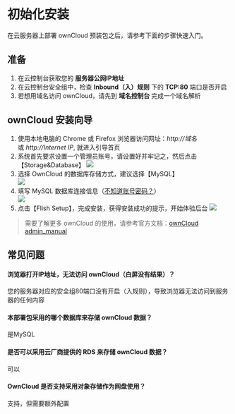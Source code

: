 # 初始化安装

在云服务器上部署 ownCloud 预装包之后，请参考下面的步骤快速入门。

## 准备

1. 在云控制台获取您的 **服务器公网IP地址** 
2. 在云控制台安全组中，检查 **Inbound（入）规则** 下的 **TCP:80** 端口是否开启
3. 若想用域名访问 ownCloud，请先到 **域名控制台** 完成一个域名解析

## ownCloud 安装向导

1. 使用本地电脑的 Chrome 或 Firefox 浏览器访问网址：*http://域名* 或 *http://Internet IP*, 就进入引导首页
2. 系统首先要求设置一个管理员账号，请设置好并牢记之，然后点击【Storage&Database】
   ![](http://libs.websoft9.com/Websoft9/DocsPicture/zh/owncloud/owncloud-installsetadmin-websoft9.png)
3. 选择 OwnCloud 的数据库存储方式，建议选择【MySQL】    
   ![](http://libs.websoft9.com/Websoft9/DocsPicture/zh/owncloud/owncloud-installdb001-websoft9.png)
4. 填写 MySQL 数据库连接信息（[不知道账号密码？](/zh/stack-accounts.html#mysql)）  
   ![](http://libs.websoft9.com/Websoft9/DocsPicture/zh/owncloud/owncloud-installdb002-websoft9.jpg)
5. 点击【Flish Setup】，完成安装，获得安装成功的提示，开始体验后台
   ![](http://libs.websoft9.com/Websoft9/DocsPicture/zh/owncloud/owncloud-installcomplete-websoft9.png)

> 需要了解更多 ownCloud 的使用，请参考官方文档：[ownCloud admin_manual](https://doc.owncloud.org/server/admin_manual/)

## 常见问题

#### 浏览器打开IP地址，无法访问 ownCloud（白屏没有结果）？

您的服务器对应的安全组80端口没有开启（入规则），导致浏览器无法访问到服务器的任何内容

#### 本部署包采用的哪个数据库来存储 ownCloud 数据？

是MySQL

#### 是否可以采用云厂商提供的 RDS 来存储 ownCloud 数据？

可以

#### OwnCloud 是否支持采用对象存储作为网盘使用？

支持，但需要额外配置